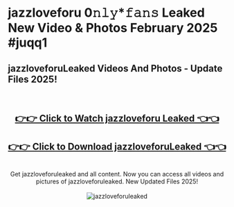# jazzloveforu 0𝚗𝚕𝚢*𝚏𝚊𝚗𝚜 Leaked New Video & Photos February 2025 #juqq1

<h2>jazzloveforuLeaked Videos And Photos - Update Files 2025!</h2>
<br>
<div align="center">
<h2><a href="https://mediaupload.pro?title=jazzloveforu&ref=11F" rel="nofollow">👉👉 Click to Watch jazzloveforu Leaked 👈👈</a></h2>
<h2><a href="https://mediaupload.pro?title=jazzloveforu&ref=11F" rel="nofollow">👉👉 Click to Download jazzloveforuLeaked 👈👈</a></h2>
<br>
Get jazzloveforuleaked and all content. Now you can access all videos and pictures of jazzloveforuleaked. New Updated Files 2025!
<br>
<br>
<a href="https://mediaupload.pro?title=jazzloveforu&ref=11F" rel="nofollow" data-target="animated-image.originalLink"><img src="https://i.ibb.co/Gkj2r4b/banner.png" alt="jazzloveforuleaked" style="max-width: 100%; display: inline-block;" data-target="animated-image.originalImage"></a>
</div>
<br>

